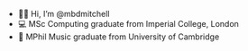 - 👋🏻 Hi, I’m @mbdmitchell
- 💻 MSc Computing graduate from Imperial College, London 
- 🎵 MPhil Music graduate from University of Cambridge
